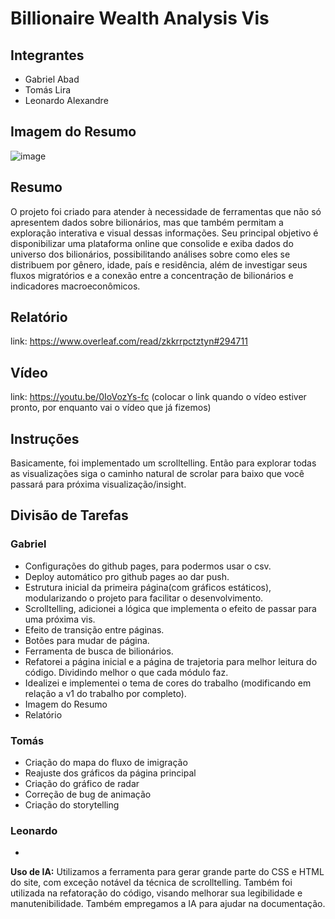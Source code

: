 # Billionaire Wealth Analysis Vis

## Integrantes
- Gabriel Abad
- Tomás Lira
- Leonardo Alexandre

## Imagem do Resumo
![image](https://github.com/user-attachments/assets/97b7faa9-0f92-4b5e-8224-37f51025169f)

## Resumo
O projeto foi criado para atender à necessidade de ferramentas que não só apresentem dados sobre bilionários, mas que também permitam a exploração interativa e visual dessas informações. Seu principal objetivo é disponibilizar uma plataforma online que consolide e exiba dados do universo dos bilionários, possibilitando análises sobre como eles se distribuem por gênero, idade, país e residência, além de investigar seus fluxos migratórios e a conexão entre a concentração de bilionários e indicadores macroeconômicos.

## Relatório
link: https://www.overleaf.com/read/zkkrrpctztyn#294711

## Vídeo
link: https://youtu.be/0IoVozYs-fc (colocar o link quando o vídeo estiver pronto, por enquanto vai o vídeo que já fizemos)

## Instruções
Basicamente, foi implementado um scrolltelling. Então para explorar todas as visualizações siga o caminho natural de scrolar para baixo que você passará para próxima visualização/insight.


## Divisão de Tarefas

### Gabriel
- Configurações do github pages, para podermos usar o csv.
- Deploy automático pro github pages ao dar push.
- Estrutura inicial da primeira página(com gráficos estáticos), modularizando o projeto para facilitar o desenvolvimento.
- Scrolltelling, adicionei a lógica que implementa o efeito de passar para uma próxima vis.
- Efeito de transição entre páginas.
- Botões para mudar de página.
- Ferramenta de busca de bilionários.
- Refatorei a página inicial e a página de trajetoria para melhor leitura do código. Dividindo melhor o que cada módulo faz.
- Idealizei e implementei o tema de cores do trabalho (modificando em relação a v1 do trabalho por completo).
- Imagem do Resumo
- Relatório

### Tomás
- Criação do mapa do fluxo de imigração
- Reajuste dos gráficos da página principal
- Criação do gráfico de radar
- Correção de bug de animação
- Criação do storytelling

### Leonardo
- 


**Uso de IA:** 
Utilizamos a ferramenta para gerar grande parte do CSS e HTML do site, com exceção notável da técnica de scrolltelling. Também foi utilizada na refatoração do código, visando melhorar sua legibilidade e manutenibilidade. Também empregamos a IA para ajudar na documentação.
